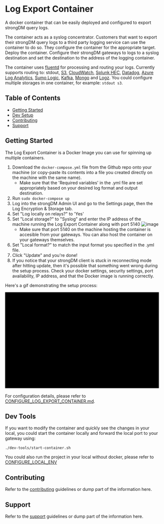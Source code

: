 
# Log Export Container
A docker container that can be easily deployed and configured to export strongDM query logs.

The container acts as a syslog concentrator. Customers that want to export their strongDM query logs to a third party logging service can use the container to do so. They configure the container for the appropriate target. Deploy the container. Configure their strongDM gateways to logs to a syslog destination and set the destination to the address of the logging container.

The container uses [fluentd](https://www.fluentd.org/) for processing and routing your logs. Currently supports routing to: stdout, [S3](https://aws.amazon.com/s3/), [CloudWatch](https://aws.amazon.com/cloudwatch/), [Splunk HEC](https://dev.splunk.com/enterprise/docs/devtools/httpeventcollector/), [Datadog](https://www.datadoghq.com/), [Azure Log Analytics](https://docs.microsoft.com/en-us/azure/azure-monitor/logs/log-analytics-tutorial), [Sumo Logic](https://www.sumologic.com/), [Kafka](https://kafka.apache.org/), [Mongo](https://www.mongodb.com/) and [Logz](https://logz.io/). You could configure multiple storages in one container, for example: `stdout s3`.

## Table of Contents
* [Getting Started](#getting-started)
* [Dev Setup](#dev-tools)
* [Contributing](#contributing)
* [Support](#support)

## Getting Started
The Log Export Container is a Docker Image you can use for spinning up multiple containers. 

1. Download the `docker-compose.yml` file from the Github repo onto your machine (or copy-paste its contents into a file you created directly on the machine with the same name).
   - Make sure that the 'Required variables' in the .yml file are set appropriately based on your desired log format and output destination.
2. Run `sudo docker-compose up`
3. Log into the strongDM Admin UI and go to the Settings page, then the Log Encryption & Storage tab.
4. Set "Log locally on relays?" to 'Yes'
5. Set "Local storage?" to "Syslog" and enter the IP address of the machine running the Log Export Container along with port 5140 ![image](https://user-images.githubusercontent.com/7840034/127934335-239b5e97-772c-4ac6-8e66-864ffaf4cccc.png)
   - Make sure that port 5140 on the machine hosting the container is accesible from your gateways. You can also host the container on your gateways themselves.
6. Set "Local format?" to match the input format you specified in the .yml file.
7. Click "Update" and you're done!
8. If you notice that your strongDM client is stuck in reconnecting mode after hitting update, then it's possible that something went wrong during the setup process. Check your docker settings, security settings, port availability, IP address, and that the Docker image is running correctly.

Here's a gif demonstrating the setup process:

![image](docs/img/simple_demo.gif)

For configuration details, please refer to [CONFIGURE_LOG_EXPORT_CONTAINER.md](docs/CONFIGURE_LOG_EXPORT_CONTAINER.md).

## Dev Tools
If you want to modify the container and quickly see the changes in your local, you could start the container locally and forward the local port to your gateway using:
```
./dev-tools/start-container.sh
```

You could also run the project in your local without docker, please refer to [CONFIGURE_LOCAL_ENV](docs/CONFIGURE_LOCAL_ENV.md)

## Contributing
Refer to the [contributing](CONTRIBUTING.md) guidelines or dump part of the information here.

## Support
Refer to the [support](SUPPORT.md) guidelines or dump part of the information here.

